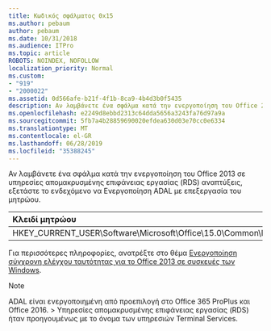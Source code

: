 ```yaml
---
title: Κωδικός σφάλματος 0x15
ms.author: pebaum
author: pebaum
ms.date: 10/31/2018
ms.audience: ITPro
ms.topic: article
ROBOTS: NOINDEX, NOFOLLOW
localization_priority: Normal
ms.custom:
- "919"
- "2000022"
ms.assetid: 0d566afe-b21f-4f1b-8ca9-4b4d3b0f5435
description: Αν λαμβάνετε ένα σφάλμα κατά την ενεργοποίηση του Office 2013 σε υπηρεσίες απομακρυσμένης επιφάνειας εργασίας (RDS) αναπτύξεις, εξετάστε το ενδεχόμενο να Ενεργοποίηση ADAL με επεξεργασία του μητρώου.
ms.openlocfilehash: e2249d8ebbd2313c64dda5656a3243fa76d97a9a
ms.sourcegitcommit: 5fb7a4b28859690020efdea630d03e70cc0e6334
ms.translationtype: MT
ms.contentlocale: el-GR
ms.lasthandoff: 06/28/2019
ms.locfileid: "35388245"
---
```

Αν λαμβάνετε ένα σφάλμα κατά την ενεργοποίηση του Office 2013 σε υπηρεσίες απομακρυσμένης επιφάνειας εργασίας (RDS) αναπτύξεις, εξετάστε το ενδεχόμενο να Ενεργοποίηση ADAL με επεξεργασία του μητρώου.
  
|**Κλειδί μητρώου**|**Τύπος**|**Τιμή**|
|:-----|:-----|:-----|
|HKEY_CURRENT_USER\Software\Microsoft\Office\15.0\Common\Identity\EnableADAL  <br/> |REG_DWORD  <br/> |1  <br/> |

Για περισσότερες πληροφορίες, ανατρέξτε στο θέμα [Ενεργοποίηση σύγχρονη ελέγχου ταυτότητας για το Office 2013 σε συσκευές των Windows](https://docs.microsoft.com/office365/admin/security-and-compliance/enable-modern-authentication).
  
> [!NOTE]
>  ADAL είναι ενεργοποιημένη από προεπιλογή στο Office 365 ProPlus και Office 2016. > Υπηρεσίες απομακρυσμένης επιφάνειας εργασίας (RDS) ήταν προηγουμένως με το όνομα των υπηρεσιών Terminal Services.
  